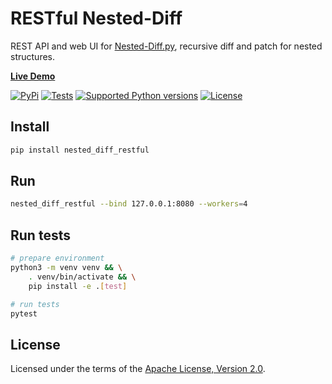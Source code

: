 # RESTful Nested-Diff

REST API and web UI for [Nested-Diff.py](https://github.com/mr-mixas/Nested-Diff.py),
recursive diff and patch for nested structures.

**[Live Demo](https://nesteddiff.pythonanywhere.com/)**

[![PyPi](https://img.shields.io/pypi/v/nested_diff_restful.svg)](https://pypi.python.org/pypi/nested_diff_restful)
[![Tests](https://github.com/mr-mixas/Nested-Diff-RESTful/actions/workflows/tests.yml/badge.svg)](https://github.com/mr-mixas/Nested-Diff-RESTful/actions?query=branch%3Amaster)
[![Supported Python versions](https://img.shields.io/pypi/pyversions/nested_diff_restful.svg)](https://pypi.org/project/nested_diff_restful/)
[![License](https://img.shields.io/pypi/l/nested_diff_restful.svg)](https://github.com/mr-mixas/Nested-Diff-RESTful/blob/devel/LICENSE)

## Install

```sh
pip install nested_diff_restful
```

## Run

```sh
nested_diff_restful --bind 127.0.0.1:8080 --workers=4
```

## Run tests

```sh
# prepare environment
python3 -m venv venv && \
    . venv/bin/activate && \
    pip install -e .[test]

# run tests
pytest
```

## License

Licensed under the terms of the [Apache License, Version 2.0](http://www.apache.org/licenses/LICENSE-2.0).
